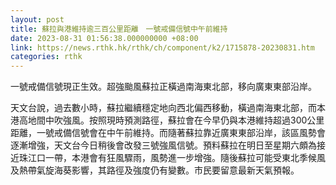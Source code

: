 ```yaml
---
layout: post
title: 蘇拉與港維持逾三百公里距離　一號戒備信號中午前維持
date: 2023-08-31 01:56:38.000000000 +08:00
link: https://news.rthk.hk/rthk/ch/component/k2/1715878-20230831.htm
categories: rthk
---
```


一號戒備信號現正生效。超強颱風蘇拉正橫過南海東北部，移向廣東東部沿岸。

天文台說，過去數小時，蘇拉繼續穩定地向西北偏西移動，橫過南海東北部，而本港高地間中吹強風。按照現時預測路徑，蘇拉會在今早仍與本港維持超過300公里距離，一號戒備信號會在中午前維持。而隨著蘇拉靠近廣東東部沿岸，該區風勢會逐漸增強，天文台今日稍後會改發三號強風信號。預料蘇拉在明日至星期六頗為接近珠江口一帶，本港會有狂風驟雨，風勢進一步增強。隨後蘇拉可能受東北季候風及熱帶氣旋海葵影響，其路徑及強度仍有變數。市民要留意最新天氣預報。
